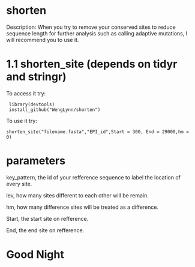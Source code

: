 # shorten

Description: When you try to remove your conserved sites to reduce sequence length for further analysis such as calling adaptive mutations, I will recommend you to use it.

# 1.1 shorten_site (depends on tidyr and stringr)

To access it try:

     library(devtools)
     install_github("WengLynn/shorten")

To use it try:

    shorten_site("filename.fasta","EPI_id",Start = 300, End = 29000,hm = 0)

# parameters
  
  key_pattern, the id of your refference sequence to label the location of every site.

  lev, how many sites different to each other will be remain.

  hm, how many difference sites will be treated as a difference.
  
  Start, the start site on refference.
  
  End, the end site on refference.

# Good Night
